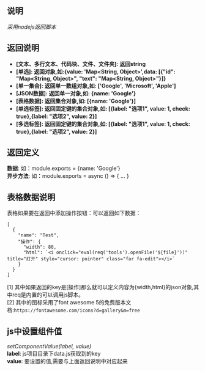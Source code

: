 ## 说明
*采用nodejs返回脚本*
## 返回说明
- **[文本、多行文本、代码块、文件、文件夹]: 返回string**<br>
- **[单选]: 返回对象,如:{value: 'Map<String, Object>',data: [{"id": "Map<String, Object>", "text": "Map<String, Object>"}]}**<br>
- **[单一集合]: 返回单一数组对象,如: ['Google', 'Microsoft', 'Apple']**<br>
- **[JSON数据]: 返回单一对象,如: {name: 'Google'}**<br>
- **[表格数据]: 返回集合对象,如: [{name: 'Google'}]**<br>
- **[单选标签]: 返回固定键的集合对象,如: [{label: "选项1", value: 1, check: true},{label: "选项2", value: 2}]**<br>
- **[多选标签]: 返回固定键的集合对象,如: [{label: "选项1", value: 1, check: true},{label: "选项2", value: 2}]**<br>

## 返回定义
**数据**: 如：module.exports = {name: 'Google'}<br>
**异步方法**: 如：module.exports = async () => { ... }
## 表格数据说明
表格如果要在返回中添加操作按钮：可以返回如下数据：<br>
```
[
  {
    "name": "Test",
    "操作": {
      "width": 80,
      "html": `<i onclick="eval(req('tools').openFile('${file}'))" title="打开" style="cursor: pointer" class="far fa-edit"></i>`
    }
  }
]
```
[1] 其中如果返回的key是[操作]那么就可以定义内容为{width,html}的json对象,其中req是内置的可以调用js脚本。<br/>
[2] 其中的图标采用了font awesome 5的免费版本文档:`https://fontawesome.com/icons?d=gallery&m=free`<br/>

## js中设置组件值
*setComponentValue(label, value)*<br>
**label**: js项目目录下data.js获取到的key<br>
**value**: 要设置的值,需要与上面返回说明中对应起来
